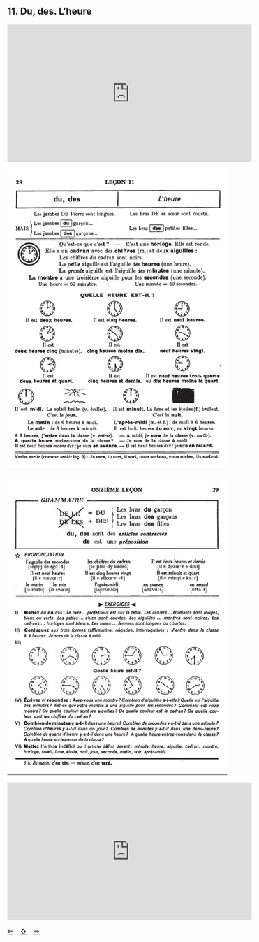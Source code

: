 ## 11. Du, des. L’heure

<iframe width="560" height="315" src="https://www.youtube.com/embed/UkGBz5sN4pM" frameborder="0" allow="accelerometer; autoplay; encrypted-media; gyroscope; picture-in-picture" allowfullscreen></iframe>

![11A](img/11A.JPG)

![11B](img/11B.JPG)

<iframe width="560" height="315" src="https://www.youtube.com/embed/pvfPWbogCfg" frameborder="0" allow="accelerometer; autoplay; encrypted-media; gyroscope; picture-in-picture" allowfullscreen></iframe>

<p style='font-weight:bolder'>
  <a href='10.html' title='Önceki sayfa'>⇦</a>&emsp;
  <a href='..' title='Ana sayfa'>⇧</a>&emsp;
  <a href='12.html' title='Sonraki sayfa'>⇨</a>
</p>
